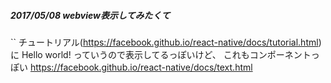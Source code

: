 ##### 2017/05/08 webview表示してみたくて
``
チュートリアル(https://facebook.github.io/react-native/docs/tutorial.html)に
<Text>Hello world!</Text>
っていうので表示してるっぽいけど、
これもコンポーネントっぽい
https://facebook.github.io/react-native/docs/text.html
```
